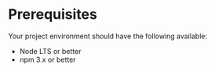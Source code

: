 # Prerequisites

Your project environment should have the following available:

* Node LTS or better
* npm 3.x or better
